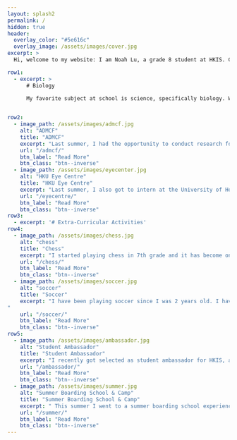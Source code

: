 ```yaml
---
layout: splash2
permalink: /
hidden: true
header:
  overlay_color: "#5e616c"
  overlay_image: /assets/images/cover.jpg
excerpt: >
  Hi, welcome to my website: I am Noah Lu, a grade 8 student at HKIS. Currently, I am interested in biology, soccer, and chess. Feel free to look around! :D

row1: 
  - excerpt: >
      # Biology
    
      My favorite subject at school is science, specifically biology. While I have explored many aspects of biology, including biodiversity and human biology, I am most interested in human biology. I find the human body and all its inner workings fascinating. 


row2:
  - image_path: /assets/images/admcf.jpg
    alt: "ADMCF"
    title: "ADMCF"
    excerpt: "Last summer, I had the opportunity to conduct research for the environmental foundation ADM Capital Foundation (ADMCF). I had to research many interesting species in the Hong Kong illegal wildlife trade to help ADMCF lobby the government to tighten their rules. "
    url: "/admcf/"
    btn_label: "Read More"
    btn_class: "btn--inverse"
  - image_path: /assets/images/eyecenter.jpg
    alt: "HKU Eye Centre"
    title: "HKU Eye Centre"
    excerpt: "Last summer, I also got to intern at the University of Hong Kong (HKU) Eye Centre. I shadowed an optometrist in the charity clinic and I visited the lab to learn more about the research behind the leading cause of blindness - glaucoma."
    url: "/eyecentre/"
    btn_label: "Read More"
    btn_class: "btn--inverse"
row3: 
  - excerpt: '# Extra-Curricular Activities' 
row4:
  - image_path: /assets/images/chess.jpg
    alt: "chess"
    title: "Chess"
    excerpt: "I started playing chess in 7th grade and it has become one of my favorite hobbies. This year, I am a co-leader of the Middle School Chess Club and I also recreated a Middle School Chess Team to compete in inter-school competitions. "
    url: "/chess/"
    btn_label: "Read More"
    btn_class: "btn--inverse"
  - image_path: /assets/images/soccer.jpg
    alt: "soccer"
    title: "Soccer"
    excerpt: "I have been playing soccer since I was 2 years old. I have played for the Tai Tam Tigers Club team and the HKIS school team for the past 4 years. I currently play fullback for both of these teams, which means I play both defense and offense. 
"
    url: "/soccer/"
    btn_label: "Read More"
    btn_class: "btn--inverse"
row5:
  - image_path: /assets/images/ambassador.jpg
    alt: "Student Ambassador"
    title: "Student Ambassador"
    excerpt: "I recently got selected as student ambassador for HKIS, and out of 26 students out of the 76 candidates were selected. As a representative for the school I gave tours to perspective parents and new students, I also give student leader perspective during Parent Coffees on what the school teaches, such as mental health."
    url: "/ambassador/"
    btn_label: "Read More"
    btn_class: "btn--inverse"
  - image_path: /assets/images/summer.jpg
    alt: "Summer Boarding School & Camp"
    title: "Summer Boarding School & Camp"
    excerpt: " This summer I went to a summer boarding school experience at UWC Chang Shu China. Apart from going to acedemic summer boarding school, I also went to Outward Bound which is an outdoor experiential camp."
    url: "/summer/"
    btn_label: "Read More"
    btn_class: "btn--inverse"
---
```

